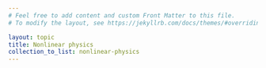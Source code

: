 ```yaml
---
# Feel free to add content and custom Front Matter to this file.
# To modify the layout, see https://jekyllrb.com/docs/themes/#overriding-theme-defaults

layout: topic
title: Nonlinear physics
collection_to_list: nonlinear-physics
---
```

<!-- 
### Tutorials

Swift-Hohenberg 

    Threshold simulation
    Spatial homogeneity localises patterns
    Turing localisation on Turing’s face -->
